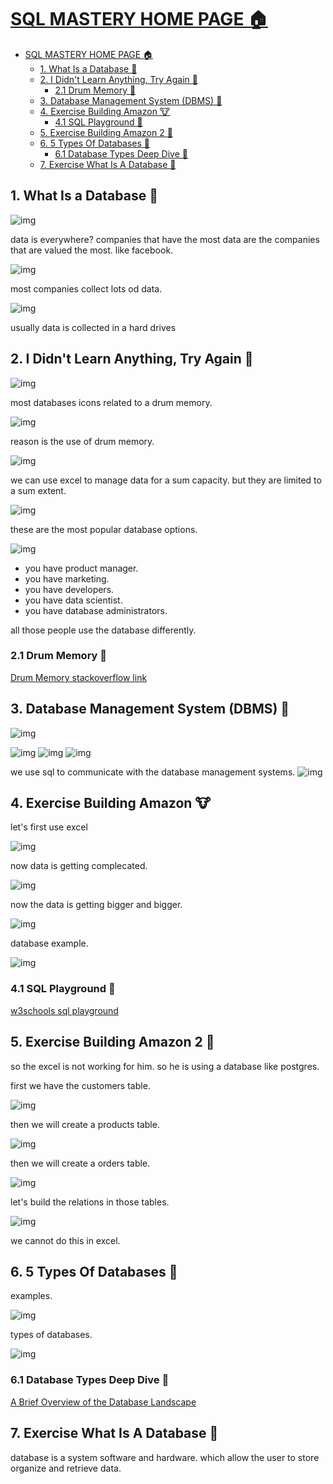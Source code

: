 # [SQL MASTERY HOME PAGE 🏠](../../README.md)

- [SQL MASTERY HOME PAGE 🏠](#sql-mastery-home-page-)
  - [1. What Is a Database 🐸](#1-what-is-a-database-)
  - [2. I Didn't Learn Anything, Try Again 🐹](#2-i-didnt-learn-anything-try-again-)
    - [2.1 Drum Memory 🦊](#21-drum-memory-)
  - [3. Database Management System (DBMS) 🦝](#3-database-management-system-dbms-)
  - [4. Exercise Building Amazon 🐮](#4-exercise-building-amazon-)
    - [4.1 SQL Playground 🐷](#41-sql-playground-)
  - [5. Exercise Building Amazon 2 🦤](#5-exercise-building-amazon-2-)
  - [6. 5 Types Of Databases 🦁](#6-5-types-of-databases-)
    - [6.1 Database Types Deep Dive 🐯](#61-database-types-deep-dive-)
  - [7. Exercise What Is A Database 🤖](#7-exercise-what-is-a-database-)

## 1. What Is a Database 🐸

![img](../img/3.png)

data is everywhere?
companies that have the most data are the companies that are valued the most.
like facebook.

![img](../img/4.png)

most companies collect lots od data.

![img](../img/5.png)

usually data is collected in a hard drives

## 2. I Didn't Learn Anything, Try Again 🐹

![img](../img/6.png)

most databases icons related to a drum memory.

![img](../img/7.png)

reason is the use of drum memory.

![img](../img/8.png)

we can use excel to manage data for a sum capacity.
but they are limited to a sum extent.

![img](../img/9.png)

these are the most popular database options.

![img](../img/10.png)

- you have product manager.
- you have marketing.
- you have developers.
- you have data scientist.
- you have database administrators.

all those people use the database differently.

### 2.1 Drum Memory 🦊

[Drum Memory stackoverflow link](https://stackoverflow.com/questions/2822650/why-is-a-database-always-represented-with-a-cylinder)

## 3. Database Management System (DBMS) 🦝

![img](../img/12.png)

![img](../img/11.png)
![img](../img/13.png)
![img](../img/14.png)

we use sql to communicate with the database management systems.
![img](../img/15.png)

## 4. Exercise Building Amazon 🐮

let's first use excel

![img](../img/16.png)

now data is getting complecated.

![img](../img/17.png)

now the data is getting bigger and bigger.

![img](../img/18.png)

database example.

![img](../img/19.png)

### 4.1 SQL Playground 🐷

[w3schools sql playground](https://www.w3schools.com/sql/trysql.asp?filename=trysql_op_in)

## 5. Exercise Building Amazon 2 🦤

so the excel is not working for him. so he is using a database like postgres.

first we have the customers table.

![img](../img/20.png)

then we will create a products table.

![img](../img/21.png)

then we will create a orders table.

![img](../img/22.png)

let's build the relations in those tables.

![img](../img/23.png)

we cannot do this in excel.

## 6. 5 Types Of Databases 🦁

examples.

![img](../img/24.png)

types of databases.

![img](../img/25.png)

### 6.1 Database Types Deep Dive 🐯

[A Brief Overview of the Database Landscape](https://www.ibm.com/cloud/blog/brief-overview-database-landscape)

## 7. Exercise What Is A Database 🤖

database is a system software and hardware. which allow the user to store organize and retrieve data.

